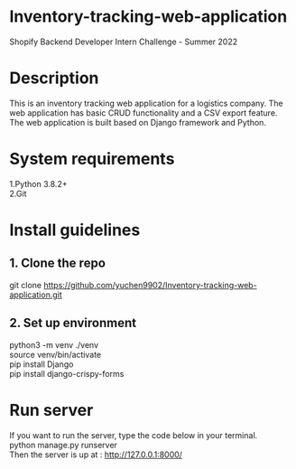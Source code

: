 # Inventory-tracking-web-application
Shopify Backend Developer Intern Challenge - Summer 2022
# Description 
This is an inventory tracking web application for a logistics company. The web application has basic CRUD functionality and a CSV export feature.\
The web application is built based on Django framework and Python.
# System requirements
1.Python 3.8.2+\
2.Git
# Install guidelines
## 1. Clone the repo 
git clone https://github.com/yuchen9902/Inventory-tracking-web-application.git
## 2. Set up environment
python3 -m venv ./venv\
source venv/bin/activate\
pip install Django\
pip install django-crispy-forms
# Run server 
If you want to run the server, type the code below in your terminal.\
python manage.py runserver\
Then the server is up at : http://127.0.0.1:8000/




